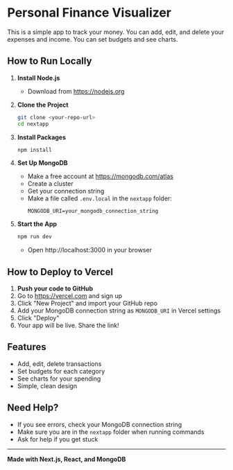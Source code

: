# Personal Finance Visualizer

This is a simple app to track your money. You can add, edit, and delete your expenses and income. You can set budgets and see charts.

## How to Run Locally

1. **Install Node.js**
   - Download from https://nodejs.org

2. **Clone the Project**
   ```bash
   git clone <your-repo-url>
   cd nextapp
   ```

3. **Install Packages**
   ```bash
   npm install
   ```

4. **Set Up MongoDB**
   - Make a free account at https://mongodb.com/atlas
   - Create a cluster
   - Get your connection string
   - Make a file called `.env.local` in the `nextapp` folder:
     ```env
     MONGODB_URI=your_mongodb_connection_string
     ```

5. **Start the App**
   ```bash
   npm run dev
   ```
   - Open http://localhost:3000 in your browser

## How to Deploy to Vercel

1. **Push your code to GitHub**
2. Go to https://vercel.com and sign up
3. Click "New Project" and import your GitHub repo
4. Add your MongoDB connection string as `MONGODB_URI` in Vercel settings
5. Click "Deploy"
6. Your app will be live. Share the link!

## Features
- Add, edit, delete transactions
- Set budgets for each category
- See charts for your spending
- Simple, clean design

## Need Help?
- If you see errors, check your MongoDB connection string
- Make sure you are in the `nextapp` folder when running commands
- Ask for help if you get stuck

---

**Made with Next.js, React, and MongoDB**
